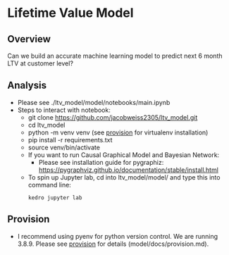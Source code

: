 # Lifetime Value Model

## Overview
Can we build an accurate machine learning model to predict next 6 month LTV at customer level?

## Analysis
- Please see ./ltv_model/model/notebooks/main.ipynb
- Steps to interact with notebook:
  - git clone https://github.com/jacobweiss2305/ltv_model.git
  - cd ltv_model
  - python -m venv venv (see [provision](./model/docs/provision.md) for virtualenv installation)
  - pip install -r requirements.txt
  - source venv/bin/activate
  - If you want to run Causal Graphical Model and Bayesian Network:
    - Please see installation guide for pygraphiz: https://pygraphviz.github.io/documentation/stable/install.html
  - To spin up Jupyter lab, cd into ltv_model/model/ and type this into command line:
       ```
       kedro jupyter lab
       ```
## Provision
- I recommend using pyenv for python version control. We are running 3.8.9. Please see [provision](./model/docs/provision.md) for details (model/docs/provision.md).
